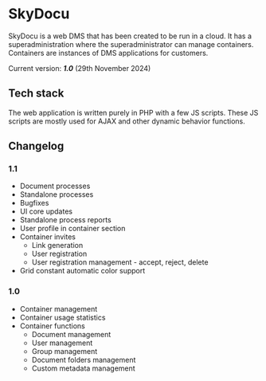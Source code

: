 # SkyDocu
SkyDocu is a web DMS that has been created to be run in a cloud. It has a superadministration where the superadministrator can manage containers.
Containers are instances of DMS applications for customers.

Current version: ___1.0___ (29th November 2024)

## Tech stack
The web application is written purely in PHP with a few JS scripts. These JS scripts are mostly used for AJAX and other dynamic behavior functions.

## Changelog
### 1.1
- Document processes
- Standalone processes
- Bugfixes
- UI core updates
- Standalone process reports
- User profile in container section
- Container invites
    - Link generation
    - User registration
    - User registration management - accept, reject, delete
- Grid constant automatic color support

### 1.0
- Container management
- Container usage statistics
- Container functions
    - Document management
    - User management
    - Group management
    - Document folders management
    - Custom metadata management